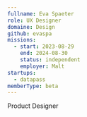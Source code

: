 ```yaml
---
fullname: Eva Spaeter
role: UX Designer
domaine: Design
github: evaspa
missions:
  - start: 2023-08-29
    end: 2024-08-30
    status: independent
    employer: Malt
startups:
  - datapass
memberType: beta
---
```


Product Designer
